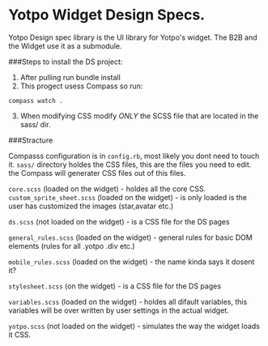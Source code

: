 Yotpo Widget Design Specs.
========

Yotpo Design spec library is the UI library for Yotpo's widget.
The B2B and the Widget use it as a submodule.

###Steps to install the DS project:

1. After pulling run bundle install
2. This progect usess Compass so run: 
  ```
compass watch .
```
3. When modifying CSS modify *ONLY* the SCSS file that are located in the sass/ dir.


###Stracture 

Compasss configuration is in ``config.rb``, most likely you dont need to touch it.
``sass/`` directory holdes the CSS files, this are the files you need to edit. the Compass will generater CSS files out of this files.

``core.scss`` (loaded on the widget) - holdes all the core CSS.
``custom_sprite_sheet.scss`` (loaded on the widget) - is only loaded is the user has customized the images (star,avatar etc.)

``ds.scss`` (not loaded on the widget) - is a CSS file for the DS pages

``general_rules.scss`` (loaded on the widget) - general rules for basic DOM elements (rules for all .yotpo .div etc.)

``mobile_rules.scss`` (loaded on the widget) - the name kinda says it dosent it?

``stylesheet.scss`` (on the widget) - is a CSS file for the DS pages

``variables.scss`` (loaded on the widget) - holdes all difault variables, this variables will be over written by user settings in the actual widget.

``yotpo.scss`` (not loaded on the widget) - simulates the way the widget loads it CSS.





